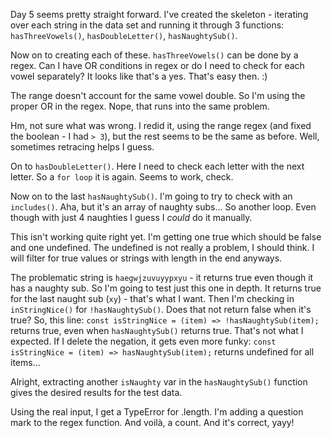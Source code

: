 Day 5 seems pretty straight forward.
I've created the skeleton - iterating over each string in the data set and running it through 3 functions:
`hasThreeVowels()`, `hasDoubleLetter()`, `hasNaughtySub()`.

Now on to creating each of these.
`hasThreeVowels()` can be done by a regex. Can I have OR conditions in regex or do I need to check for each vowel separately? It looks like that's a yes. That's easy then. :)

The range doesn't account for the same vowel double. So I'm using the proper OR in the regex.
Nope, that runs into the same problem.

Hm, not sure what was wrong. I redid it, using the range regex (and fixed the boolean - I had `> 3`), but the rest seems to be the same as before.
Well, sometimes retracing helps I guess.

On to `hasDoubleLetter()`. Here I need to check each letter with the next letter. So a `for loop` it is again.
Seems to work, check.

Now on to the last `hasNaughtySub()`. I'm going to try to check with an `includes()`. Aha, but it's an array of naughty subs... So another loop. Even though with just 4 naughties I guess I *could* do it manually. 

This isn't working quite right yet. I'm getting one true which should be false and one undefined.
The undefined is not really a problem, I should think. I will filter for true values or strings with length in the end anyways.

The problematic string is `haegwjzuvuyypxyu` - it returns true even though it has a naughty sub. So I'm going to test just this one in depth. 
It returns true for the last naught sub (`xy`) - that's what I want.
Then I'm checking in `inStringNice()` for `!hasNaughtySub()`. Does that not return false when it's true?
So, this line:
```const isStringNice = (item) => !hasNaughtySub(item);```
returns true, even when `hasNaughtySub()` returns true. That's not what I expected.
If I delete the negation, it gets even more funky:
```const isStringNice = (item) => hasNaughtySub(item);```
returns undefined for all items...

Alright, extracting another `isNaughty` var in the `hasNaughtySub()` function gives the desired results for the test data.

Using the real input, I get a TypeError for .length. I'm adding a question mark to the regex function. And voilà, a count. And it's correct, yayy!